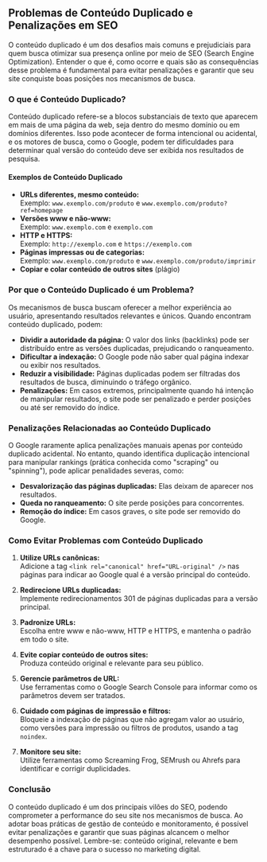 
## Problemas de Conteúdo Duplicado e Penalizações em SEO

O conteúdo duplicado é um dos desafios mais comuns e prejudiciais para quem busca otimizar sua presença online por meio de SEO (Search Engine Optimization). Entender o que é, como ocorre e quais são as consequências desse problema é fundamental para evitar penalizações e garantir que seu site conquiste boas posições nos mecanismos de busca.

### O que é Conteúdo Duplicado?

Conteúdo duplicado refere-se a blocos substanciais de texto que aparecem em mais de uma página da web, seja dentro do mesmo domínio ou em domínios diferentes. Isso pode acontecer de forma intencional ou acidental, e os motores de busca, como o Google, podem ter dificuldades para determinar qual versão do conteúdo deve ser exibida nos resultados de pesquisa.

#### Exemplos de Conteúdo Duplicado

- **URLs diferentes, mesmo conteúdo:**  
  Exemplo: `www.exemplo.com/produto` e `www.exemplo.com/produto?ref=homepage`
- **Versões www e não-www:**  
  Exemplo: `www.exemplo.com` e `exemplo.com`
- **HTTP e HTTPS:**  
  Exemplo: `http://exemplo.com` e `https://exemplo.com`
- **Páginas impressas ou de categorias:**  
  Exemplo: `www.exemplo.com/produto` e `www.exemplo.com/produto/imprimir`
- **Copiar e colar conteúdo de outros sites** (plágio)

### Por que o Conteúdo Duplicado é um Problema?

Os mecanismos de busca buscam oferecer a melhor experiência ao usuário, apresentando resultados relevantes e únicos. Quando encontram conteúdo duplicado, podem:

- **Dividir a autoridade da página:** O valor dos links (backlinks) pode ser distribuído entre as versões duplicadas, prejudicando o ranqueamento.
- **Dificultar a indexação:** O Google pode não saber qual página indexar ou exibir nos resultados.
- **Reduzir a visibilidade:** Páginas duplicadas podem ser filtradas dos resultados de busca, diminuindo o tráfego orgânico.
- **Penalizações:** Em casos extremos, principalmente quando há intenção de manipular resultados, o site pode ser penalizado e perder posições ou até ser removido do índice.

### Penalizações Relacionadas ao Conteúdo Duplicado

O Google raramente aplica penalizações manuais apenas por conteúdo duplicado acidental. No entanto, quando identifica duplicação intencional para manipular rankings (prática conhecida como "scraping" ou "spinning"), pode aplicar penalidades severas, como:

- **Desvalorização das páginas duplicadas:** Elas deixam de aparecer nos resultados.
- **Queda no ranqueamento:** O site perde posições para concorrentes.
- **Remoção do índice:** Em casos graves, o site pode ser removido do Google.

### Como Evitar Problemas com Conteúdo Duplicado

1. **Utilize URLs canônicas:**  
   Adicione a tag `<link rel="canonical" href="URL-original" />` nas páginas para indicar ao Google qual é a versão principal do conteúdo.

2. **Redirecione URLs duplicadas:**  
   Implemente redirecionamentos 301 de páginas duplicadas para a versão principal.

3. **Padronize URLs:**  
   Escolha entre www e não-www, HTTP e HTTPS, e mantenha o padrão em todo o site.

4. **Evite copiar conteúdo de outros sites:**  
   Produza conteúdo original e relevante para seu público.

5. **Gerencie parâmetros de URL:**  
   Use ferramentas como o Google Search Console para informar como os parâmetros devem ser tratados.

6. **Cuidado com páginas de impressão e filtros:**  
   Bloqueie a indexação de páginas que não agregam valor ao usuário, como versões para impressão ou filtros de produtos, usando a tag `noindex`.

7. **Monitore seu site:**  
   Utilize ferramentas como Screaming Frog, SEMrush ou Ahrefs para identificar e corrigir duplicidades.

### Conclusão

O conteúdo duplicado é um dos principais vilões do SEO, podendo comprometer a performance do seu site nos mecanismos de busca. Ao adotar boas práticas de gestão de conteúdo e monitoramento, é possível evitar penalizações e garantir que suas páginas alcancem o melhor desempenho possível. Lembre-se: conteúdo original, relevante e bem estruturado é a chave para o sucesso no marketing digital.
```
